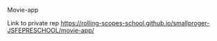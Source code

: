 Movie-app

Link to private rep https://rolling-scopes-school.github.io/smallproger-JSFEPRESCHOOL/movie-app/
